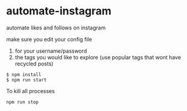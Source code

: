 # automate-instagram
automate likes and follows on instagram

make sure you edit your config file
1. for your username/password
2. the tags you would like to explore (use popular tags that wont have recycled posts)

```
$ npm install
$ npm run start
```

To kill all processes
```
npm run stop
```
